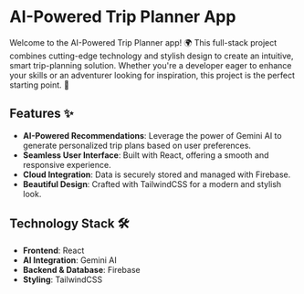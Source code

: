 # AI-Powered Trip Planner App

Welcome to the AI-Powered Trip Planner app! 🌍 This full-stack project combines cutting-edge technology and stylish design to create an intuitive, smart trip-planning solution. Whether you're a developer eager to enhance your skills or an adventurer looking for inspiration, this project is the perfect starting point. 🚀

## Features ✨

- **AI-Powered Recommendations**: Leverage the power of Gemini AI to generate personalized trip plans based on user preferences.
- **Seamless User Interface**: Built with React, offering a smooth and responsive experience.
- **Cloud Integration**: Data is securely stored and managed with Firebase.
- **Beautiful Design**: Crafted with TailwindCSS for a modern and stylish look.

## Technology Stack 🛠️

- **Frontend**: React
- **AI Integration**: Gemini AI
- **Backend & Database**: Firebase
- **Styling**: TailwindCSS
